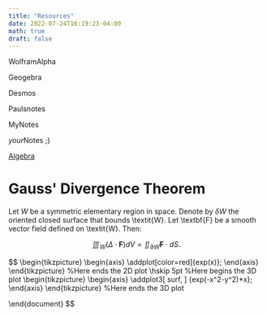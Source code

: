 ```yaml
---
title: "Resources"
date: 2022-07-24T16:19:23-04:00
math: true
draft: false
---
```


WolframAlpha

Geogebra

Desmos 

Paulsnotes

MyNotes

*your*Notes ;)

[Algebra](/algebra)

# Gauss' Divergence Theorem
Let $\textit{W}$ be a symmetric elementary region in space. Denote by $\delta W$ the oriented closed surface that bounds \textit{W}. Let \textbf{F} be a smooth vector field defined on \textit{W}. Then:

$$\iiint_{W}^{} (\Delta \cdot \textbf{F}) dV = \iint_{\partial W}^{} \textbf{F} \cdot dS.$$

$$
\begin{tikzpicture}
\begin{axis}
\addplot[color=red]{exp(x)};
\end{axis}
\end{tikzpicture}
%Here ends the 2D plot
\hskip 5pt
%Here begins the 3D plot
\begin{tikzpicture}
\begin{axis}
\addplot3[
    surf,
]
{exp(-x^2-y^2)*x};
\end{axis}
\end{tikzpicture}
%Here ends the 3D plot

\end{document}
$$
